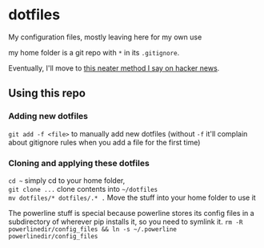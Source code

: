 # dotfiles
My configuration files, mostly leaving here for my own use

my home folder is a git repo with `*` in its `.gitignore`.

Eventually, I'll move to [this neater method I say on hacker news](https://developer.atlassian.com/blog/2016/02/best-way-to-store-dotfiles-git-bare-repo/).

## Using this repo
### Adding new dotfiles
`git add -f <file>` to manually add new dotfiles (without `-f` it'll complain about gitignore rules when you add a file for the first time)

### Cloning and applying these dotfiles
`cd ~` simply cd to your home folder,  
`git clone ...` clone contents into `~/dotfiles`  
`mv dotfiles/* dotfiles/.* .` Move the stuff into your home folder to use it

The powerline stuff is special because powerline stores its config files in a subdirectory of wherever pip installs it, so you need to symlink it. `rm -R powerlinedir/config_files && ln -s ~/.powerline powerlinedir/config_files`


